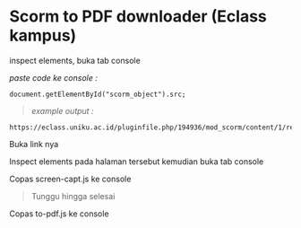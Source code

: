 # Scorm to PDF downloader (Eclass kampus)

inspect elements, buka tab console

_paste code ke console :_
```
document.getElementById("scorm_object").src;
```
> _example output :_
```
https://eclass.uniku.ac.id/pluginfile.php/194936/mod_scorm/content/1/res/index.html
```

Buka link nya

Inspect elements pada halaman tersebut kemudian buka tab console

Copas screen-capt.js ke console

> Tunggu hingga selesai

Copas to-pdf.js ke console
